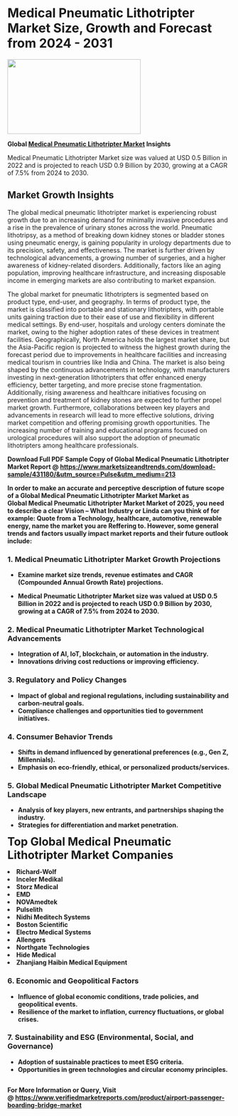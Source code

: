<H1>Medical Pneumatic Lithotripter Market Size, Growth and Forecast from 2024 - 2031</H1><img class="aligncenter size-medium wp-image-584254" src="https://thirdeyenews.in/wp-content/uploads/2024/09/Global-Market-Research-300x168.jpeg" alt="" width="300" height="168" /><p><strong>Global&nbsp;<a href="https://www.marketsizeandtrends.com/download-sample/431180/&amp;utm_source=Pulse&amp;utm_medium=213">Medical Pneumatic Lithotripter Market</a> Insights</strong></p><p>Medical Pneumatic Lithotripter Market size was valued at USD 0.5 Billion in 2022 and is projected to reach USD 0.9 Billion by 2030, growing at a CAGR of 7.5% from 2024 to 2030.</p><p><h2>Market Growth Insights</h2> <p>The global medical pneumatic lithotripter market is experiencing robust growth due to an increasing demand for minimally invasive procedures and a rise in the prevalence of urinary stones across the world. Pneumatic lithotripsy, as a method of breaking down kidney stones or bladder stones using pneumatic energy, is gaining popularity in urology departments due to its precision, safety, and effectiveness. The market is further driven by technological advancements, a growing number of surgeries, and a higher awareness of kidney-related disorders. Additionally, factors like an aging population, improving healthcare infrastructure, and increasing disposable income in emerging markets are also contributing to market expansion.</p> <p><strong></strong></p> <p>The global market for pneumatic lithotripters is segmented based on product type, end-user, and geography. In terms of product type, the market is classified into portable and stationary lithotripters, with portable units gaining traction due to their ease of use and flexibility in different medical settings. By end-user, hospitals and urology centers dominate the market, owing to the higher adoption rates of these devices in treatment facilities. Geographically, North America holds the largest market share, but the Asia-Pacific region is projected to witness the highest growth during the forecast period due to improvements in healthcare facilities and increasing medical tourism in countries like India and China. The market is also being shaped by the continuous advancements in technology, with manufacturers investing in next-generation lithotripters that offer enhanced energy efficiency, better targeting, and more precise stone fragmentation. Additionally, rising awareness and healthcare initiatives focusing on prevention and treatment of kidney stones are expected to further propel market growth. Furthermore, collaborations between key players and advancements in research will lead to more effective solutions, driving market competition and offering promising growth opportunities. The increasing number of training and educational programs focused on urological procedures will also support the adoption of pneumatic lithotripters among healthcare professionals. <p><strong></p><p><span class=""><strong>Download Full PDF Sample Copy of Global Medical Pneumatic Lithotripter Market Report</strong> @ <a href="https://www.marketsizeandtrends.com/download-sample/431180/&amp;utm_source=Pulse&amp;utm_medium=213" target="_blank">https://www.marketsizeandtrends.com/download-sample/431180/&amp;utm_source=Pulse&amp;utm_medium=213</a></span></p><p>In order to make an accurate and perceptive description of future scope of a Global&nbsp;Medical Pneumatic Lithotripter Market Market as Global&nbsp;Medical Pneumatic Lithotripter Market Market of 2025, you need to describe a clear Vision &ndash; What Industry or Linda can you think of for example: Quote from a Technology, healthcare, automotive, renewable energy, name the market you are Reffering to. However, some general trends and factors usually impact market reports and their future outlook include:</p><h3>1.&nbsp;<strong>Medical Pneumatic Lithotripter Market Growth Projections</strong></h3><ul><li>Examine market size trends, revenue estimates and CAGR (Compounded Annual Growth Rate) projections.</li><li><p>Medical Pneumatic Lithotripter Market size was valued at USD 0.5 Billion in 2022 and is projected to reach USD 0.9 Billion by 2030, growing at a CAGR of 7.5% from 2024 to 2030.</p></li></ul><h3>2.&nbsp;<strong>Medical Pneumatic Lithotripter Market Technological Advancements</strong></h3><ul><li>Integration of AI, IoT, blockchain, or automation in the industry.</li><li>Innovations driving cost reductions or improving efficiency.</li></ul><h3>3.&nbsp;<strong>Regulatory and Policy Changes</strong></h3><ul><li>Impact of global and regional regulations, including sustainability and carbon-neutral goals.</li><li>Compliance challenges and opportunities tied to government initiatives.</li></ul><h3>4.&nbsp;<strong>Consumer Behavior Trends</strong></h3><ul><li>Shifts in demand influenced by generational preferences (e.g., Gen Z, Millennials).</li><li>Emphasis on eco-friendly, ethical, or personalized products/services.</li></ul><h3>5.&nbsp;<strong>Global Medical Pneumatic Lithotripter Market Competitive Landscape</strong></h3><ul><li>Analysis of key players, new entrants, and partnerships shaping the industry.</li><li>Strategies for differentiation and market penetration.</li></ul><p data-pm-slice="1 1 []"><span style="color: inherit; font-family: inherit; font-size: 25px;">Top Global Medical Pneumatic Lithotripter Market Companies</span></p><div class="" data-test-id=""><p><li>Richard-Wolf</li><li> Inceler Medikal</li><li> Storz Medical</li><li> EMD</li><li> NOVAmedtek</li><li> Pulselith</li><li> Nidhi Meditech Systems</li><li> Boston Scientific</li><li> Electro Medical Systems</li><li> Allengers</li><li> Northgate Technologies</li><li> Hide Medical</li><li> Zhanjiang Haibin Medical Equipment</li></p></div><h3>6.&nbsp;<strong>Economic and Geopolitical Factors</strong></h3><ul><li>Influence of global economic conditions, trade policies, and geopolitical events.</li><li>Resilience of the market to inflation, currency fluctuations, or global crises.</li></ul><h3>7.&nbsp;<strong>Sustainability and ESG (Environmental, Social, and Governance)</strong></h3><ul><li>Adoption of sustainable practices to meet ESG criteria.</li><li>Opportunities in green technologies and circular economy principles.</li></ul><h2><strong style="font-size: 14px;">For More Information or Query, Visit @&nbsp;</strong><a style="background-color: #ffffff; font-size: 14px;" href="https://www.marketsizeandtrends.com/report/medical-pneumatic-lithotripter-market/" target="_blank">https://www.verifiedmarketreports.com/product/airport-passenger-boarding-bridge-market</a></h2>
